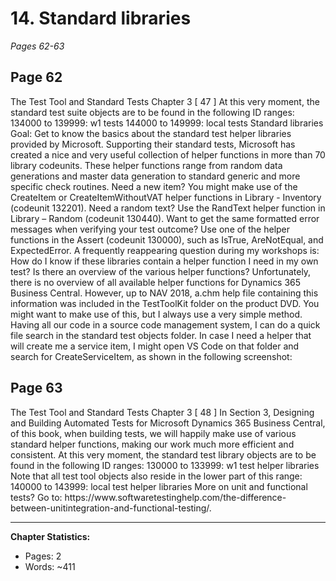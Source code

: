 # 14. Standard libraries
*Pages 62-63*
## Page 62
The Test Tool and Standard Tests Chapter 3 [ 47 ] At this very moment, the standard test suite objects are to be found in the following ID ranges: 134000 to 139999: w1 tests 144000 to 149999: local tests Standard libraries Goal: Get to know the basics about the standard test helper libraries provided by Microsoft.
Supporting their standard tests, Microsoft has created a nice and very useful collection of helper functions in more than 70 library codeunits. These helper functions range from random data generations and master data generation to standard generic and more specific check routines.
Need a new item? You might make use of the CreateItem or CreateItemWithoutVAT helper functions in Library - Inventory (codeunit 132201). Need a random text? Use the RandText helper function in Library – Random (codeunit 130440).
Want to get the same formatted error messages when verifying your test outcome? Use one of the helper functions in the Assert (codeunit 130000), such as IsTrue, AreNotEqual, and ExpectedError. A frequently reappearing question during my workshops is: How do I know if these libraries contain a helper function I need in my own test? Is there an overview of the various helper functions? Unfortunately, there is no overview of all available helper functions for Dynamics 365 Business Central.
However, up to NAV 2018, a.chm help file containing this information was included in the TestToolKit folder on the product DVD. You might want to make use of this, but I always use a very simple method. Having all our code in a source code management system, I can do a quick file search in the standard test objects folder.
In case I need a helper that will create me a service item, I might open VS Code on that folder and search for CreateServiceItem, as shown in the following screenshot:

## Page 63
The Test Tool and Standard Tests Chapter 3 [ 48 ] In Section 3, Designing and Building Automated Tests for Microsoft Dynamics 365 Business Central, of this book, when building tests, we will happily make use of various standard helper functions, making our work much more efficient and consistent.
At this very moment, the standard test library objects are to be found in the following ID ranges: 130000 to 133999: w1 test helper libraries Note that all test tool objects also reside in the lower part of this range: 140000 to 143999: local test helper libraries More on unit and functional tests? Go to: https:/​/​www.​softwaretestinghelp.​com/​the-​difference-​between-​unitintegration-​and-​functional-​testing/​.

---
**Chapter Statistics:**
- Pages: 2
- Words: ~411
